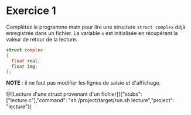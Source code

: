 # Exercice 1

Complétez le programme main pour lire une structure `struct complex` déjà enregistrée dans un fichier.
La variable `n` est initialisée en récupérant la valeur de retour de la lecture.

```C
struct complex
{
  float real;
  float img;
};
```
**NOTE** : il ne faut pas modifier les lignes de saisie et d'affichage.

@[Lecture d'une struct provenant d'un fichier]({"stubs": ["lecture.c"],"command": "sh /project/target/run.sh lecture","project": "lecture"})
